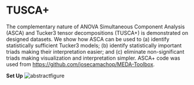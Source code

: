 # TUSCA+
The complementary nature of ANOVA Simultaneous Component Analysis (ASCA) and Tucker3 tensor decompositions (TUSCA+) is demonstrated on designed datasets. We show how ASCA can be used to (a) identify statistically sufficient Tucker3 models; (b) identify statistically important triads making their interpretation easier; and (c) eliminate non-significant triads making visualization and interpretation simpler. 
ASCA+ code was used from https://github.com/josecamachop/MEDA-Toolbox. 

**Set Up**
![abstractfigure](https://github.com/FarnooshKoleini/TUSCA-/assets/99754293/709cce72-d9e7-4174-8e8d-a699efd678bd)
